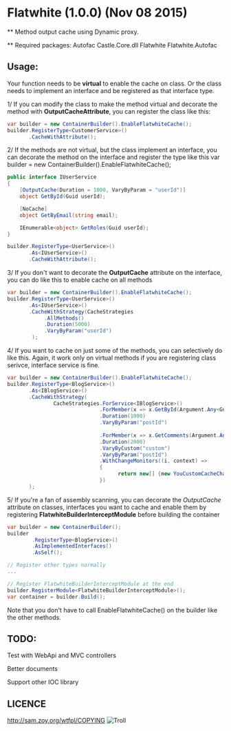 ﻿# Flatwhite (1.0.0) (Nov 08 2015) 
** Method output cache using Dynamic proxy.

** Required packages:
Autofac
Castle.Core.dll
Flatwhite
Flatwhite.Autofac

## Usage: 

Your function needs to be **virtual** to enable the cache on class. Or the class needs to implement an interface and be registered as that interface type.

1/ If you can modify the class to make the method virtual and decorate the method with **OutputCacheAttribute**, you can register the class like this:
```C#
var builder = new ContainerBuilder().EnableFlatwhiteCache();
builder.RegisterType<CustomerService>()	   
       .CacheWithAttribute();
```

2/ If the methods are not virtual, but the class implement an interface, you can decorate the method on the interface and register the type like this
var builder = new ContainerBuilder().EnableFlatwhiteCache();
```C#
public interface IUserService
{
    [OutputCache(Duration = 1000, VaryByParam = "userId")]
    object GetById(Guid userId);

    [NoCache]
    object GetByEmail(string email);

    IEnumerable<object> GetRoles(Guid userId);
}

builder.RegisterType<UserService>()	  
	   .As<IUserService>()	 
       .CacheWithAttribute();
```

3/ If you don't want to decorate the **OutputCache** attribute on the interface, you can do like this to enable cache on all methods
```C#
var builder = new ContainerBuilder().EnableFlatwhiteCache();
builder.RegisterType<UserService>()	  
	   .As<IUserService>()	 
       .CacheWithStrategy(CacheStrategies
			.AllMethods()
			.Duration(5000)
			.VaryByParam("userId")
	    );
```
4/ If you want to cache on just some of the methods, you can selectively do like this. Again, it work only on virtual methods if you are registering class serivce, interface service is fine.
```C#
var builder = new ContainerBuilder().EnableFlatwhiteCache();
builder.RegisterType<BlogService>()
	   .As<IBlogService>()
	   .CacheWithStrategy(
	           CacheStrategies.ForService<IBlogService>()
						      .ForMember(x => x.GetById(Argument.Any<Guid>()))
							  .Duration(1000)
							  .VaryByParam("postId")
                        
							  .ForMember(x => x.GetComments(Argument.Any<Guid>(), Argument.Any<int>()))
						      .Duration(2000)
							  .VaryByCustom("custom")
							  .VaryByParam("postId")
							  .WithChangeMonitors((i, context) => 
							  {									
									return new[] {new YouCustomCacheChangeMonitor()};
							  })
       );
```
5/ If you're a fan of assembly scanning, you can decorate the *OutputCache* attribute on classes, interfaces you want to cache and enable them by registering **FlatwhiteBuilderInterceptModule** before building the container
```C#
var builder = new ContainerBuilder();
builder
		.RegisterType<BlogService>()
		.AsImplementedInterfaces()
		.AsSelf();

// Register other types normally
...

// Register FlatwhiteBuilderInterceptModule at the end
builder.RegisterModule<FlatwhiteBuilderInterceptModule>();            
var container = builder.Build();
```
Note that you don't have to call EnableFlatwhiteCache() on the builder like the other methods.

## TODO:

Test with WebApi and MVC controllers

Better documents

Support other IOC library



## LICENCE
http://sam.zoy.org/wtfpl/COPYING 
![Troll](http://i40.tinypic.com/2m4vl2x.jpg) 